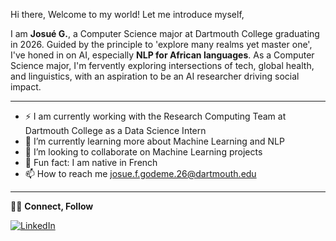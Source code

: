 Hi there, Welcome to my world!
Let me introduce myself,

I am **Josué G.**, a Computer Science major at Dartmouth College graduating in 2026. Guided by the principle to 'explore many realms yet master one', I've honed in on AI, especially **NLP for African languages**. As a Computer Science major, I'm fervently exploring intersections of tech, global health, and linguistics, with an aspiration to be an AI researcher driving social impact.

----------------------------------------------------------------------------------------------------------------------------------------------------------------------------------

- ⚡️ I am currently working with the Research Computing Team at Dartmouth College as a Data Science Intern 
- 👀 I’m currently learning more about Machine Learning and NLP
- 🌱 I’m looking to collaborate on Machine Learning projects
- 💞️ Fun fact: I am native in French
- 📫 How to reach me josue.f.godeme.26@dartmouth.edu
-----------------------------------------------------------------------------------------------------------------------------------------------------------------------------------
🤝🏻 **Connect, Follow** 



[![LinkedIn](https://img.shields.io/badge/LinkedIn-0077B5?style=for-the-badge&logo=linkedin&logoColor=white)](https://www.linkedin.com/in/josué-f-godeme-58abb2196/)

<!---
FrejusGdm/FrejusGdm is a ✨ special ✨ repository because its `README.md` (this file) appears on your GitHub profile.
You can click the Preview link to take a look at your changes.
--->
